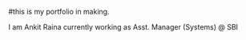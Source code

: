 #this is my portfolio in making. 

I am Ankit Raina currently working as Asst. Manager (Systems) @ SBI